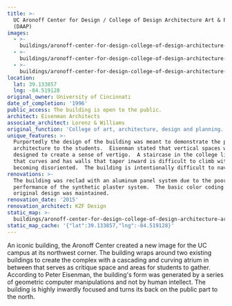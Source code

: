 ```yaml
---
title: >-
  UC Aronoff Center for Design / College of Design Architecture Art & Planning
  (DAAP)
images:
  - >-
    buildings/aronoff-center-for-design-college-of-design-architecture-art-and-planning-daap/aronoff-center-for-design-college-of-design-architecture-art-and-planning-daap-0_s5oxvh
  - >-
    buildings/aronoff-center-for-design-college-of-design-architecture-art-and-planning-daap/aronoff-center-for-design-college-of-design-architecture-art-and-planning-daap-1_zjuyif
  - >-
    buildings/aronoff-center-for-design-college-of-design-architecture-art-and-planning-daap/aronoff-center-for-design-college-of-design-architecture-art-and-planning-daap-2_r1kvps
location:
  lat: 39.133857
  lng: -84.519128
original_owner: University of Cincinnati
date_of_completion: '1996'
public_access: The building is open to the public.
architect: Eisenman Architects
associate_architect: Lorenz & Williams
original_function: 'College of art, architecture, design and planning.'
unique_features: >-
  Purportedly the design of the building was meant to demonstrate the power of
  architecture to the students.  Eisenman stated that vertical spaces were
  designed to create a sense of vertigo.  A staircase in the college library
  that curves and has walls that taper inward is difficult to climb without
  becoming disoriented.  The building is intentionally difficult to navigate.
renovations: >-
  The building was reclad with an aluminum panel system due to the poor
  performance of the synthetic plaster system.  The basic color coding of the
  original design was maintained.
renovation_date: '2015'
renovation_architect: KZF Design
static_map: >-
  buildings/aronoff-center-for-design-college-of-design-architecture-art-and-planning-daap/static-map_klz0za
static_map_cache: '{"lat":39.133857,"lng":-84.519128}'
---
```


An iconic building, the Aronoff Center created a new image for the UC campus at its northwest corner. The building wraps around two existing buildings to create the complex with a cascading and curving atrium in between that serves as critique space and areas for students to gather. According to Peter Eisenman, the building's form was generated by a series of geometric computer manipulations and not by human intellect. The building is highly inwardly focused and turns its back on the public part to the north.
